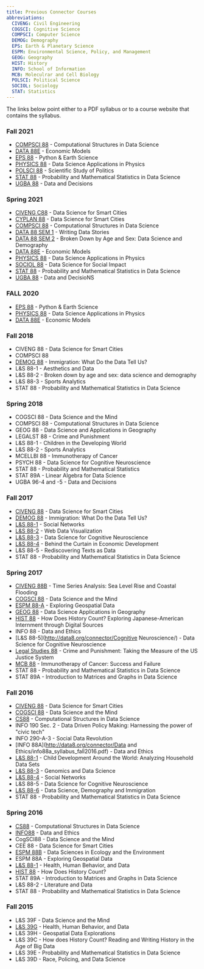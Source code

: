 ```yaml
---
title: Previous Connector Courses
abbreviations:
  CIVENG: Civil Engineering
  COGSCI: Cognitive Science
  COMPSCI: Computer Science
  DEMOG: Demography
  EPS: Earth & Planetary Science
  ESPM: Environmental Science, Policy, and Management
  GEOG: Geography
  HIST: History
  INFO: School of Information
  MCB: Moleculrar and Cell Biology
  POLSCI: Political Science
  SOCIOL: Sociology
  STAT: Statistics
---
```


The links below point either to a PDF syllabus or to a course website that contains the syllabus.

### Fall 2021

* [COMPSCI 88](https://classes.berkeley.edu/content/2021-fall-compsci-88-001-lec-001) - Computational Structures in Data Science
* [DATA 88E](https://classes.berkeley.edu/content/2021-fall-data-88e-001-lec-001) - Economic Models
* [EPS 88](https://classes.berkeley.edu/content/2021-fall-eps-88-001-lec-001) - Python & Earth Science	
* [PHYSICS 88](https://classes.berkeley.edu/content/2021-fall-physics-88-001-lec-001) - Data Science Applications in Physics
* [POLSCI 88](https://classes.berkeley.edu/content/2021-fall-polsci-88-001-lec-001) - Scientific Study of Politics
* [STAT 88](https://classes.berkeley.edu/search/class/88?f%5B0%5D=im_field_term_name%3A2208&f%5B1%5D=im_field_subject_area%3A25&retain-filters=1) - Probability and Mathematical Statistics in Data Science
* [UGBA 88](https://classes.berkeley.edu/search/class/88?f%5B0%5D=im_field_term_name%3A2208&f%5B1%5D=im_field_subject_area%3A103&retain-filters=1) - Data and Decisions

### Spring 2021
* [CIVENG C88](https://classes.berkeley.edu/content/2021-spring-civeng-c88-001-lec-001) - Data Science for Smart Cities	
* [CYPLAN 88](https://classes.berkeley.edu/content/2021-spring-cyplan-c88-001-lec-001) - Data Science for Smart Cities	
* [COMPSCI 88](https://classes.berkeley.edu/content/2021-spring-compsci-88-001-lec-001) - Computational Structures in Data Science	
* [DATA 88 SEM 1](https://classes.berkeley.edu/content/2021-spring-data-88-001-sem-001) - Writing Data Stories	
* [DATA 88 SEM 2](https://classes.berkeley.edu/content/2021-spring-data-88-002-sem-002) - Broken Down by Age and Sex: Data Science and Demography	
* [DATA 88E](https://classes.berkeley.edu/content/2021-spring-data-88e-001-lec-001) - Economic Models	
* [PHYSICS 88](https://classes.berkeley.edu/content/2021-spring-physics-88-001-lec-001) - Data Science Applications in Physics	
* [SOCIOL 88](https://classes.berkeley.edu/content/2021-spring-sociol-88-001-lec-001) - Data Science for Social Impact	
* [STAT 88](https://classes.berkeley.edu/content/2021-spring-stat-88-001-lec-001) - Probability and Mathematical Statistics in Data Science	
* [UGBA 88](https://classes.berkeley.edu/content/2021-spring-ugba-88-001-lec-001) - Data and DecisioNS

### FALL 2020

* [EPS 88](https://classes.berkeley.edu/content/2021-fall-eps-88-001-lec-001) - Python & Earth Science
* [PHYSICS 88](https://classes.berkeley.edu/content/2021-fall-physics-88-001-lec-001) - Data Science Applications in Physics
* [DATA 88E](https://classes.berkeley.edu/content/2021-fall-data-88e-001-lec-001) - Economic Models


### Fall 2018

* CIVENG 88 - Data Science for Smart Cities
* COMPSCI 88
* [DEMOG 88](http://courses.demog.berkeley.edu/mason88/) - Immigration: What Do the Data Tell Us?
* L&S 88-1 - Aesthetics and Data
* L&S 88-2 - Broken down by age and sex: data science and demography 
* L&S 88-3 - Sports Analytics
* STAT 88 - Probability and Mathematical Statistics in Data Science

### Spring 2018

* COGSCI 88 - Data Science and the Mind
* COMPSCI 88 - Computational Structures in Data Science
* GEOG 88 - Data Science and Applications in Geography
* LEGALST 88 - Crime and Punishment
* L&S 88-1 - Children in the Developing World
* L&S 88-2 - Sports Analytics
* MCELLBI 88 - Immunotherapy of Cancer
* PSYCH 88 - Data Science for Cognitive Neuroscience
* STAT 88 - Probability and Mathematical Statistics
* STAT 89A - Linear Algebra for Data Science
* UGBA 96-4 and -5 - Data and Decisions

### Fall 2017

* [CIVENG 88](http://www.miladmemarzadeh.com/ce88.html) - Data Science for Smart Cities
* [DEMOG 88](http://courses.demog.berkeley.edu/mason88/) - Immigration: What Do the Data Tell Us?
* [L&S 88-1](http://dennisfeehan.org/teaching/2017fa_ls88.html) - Social Networks
* [L&S 88-2](https://yasmina85.github.io/WDV-LS88-F17/) - Web Data Visualization 
* [L&S 88-3](http://data8.org/cogneuro-connector/Fa17/) - Data Science for Cognitive Neuroscience
* [L&S 88-4](https://gunjanbaid.github.io/connector-sites/assets/L&S88-4/Fa17Syllabus.pdf) - Behind the Curtain in Economic Development
* L&S 88-5 - Rediscovering Texts as Data
* STAT 88 - Probability and Mathematical Statistics in Data Science

### Spring 2017

* [CIVENG 88B](https://gunjanbaid.github.io/connector-sites/assets/CE88B/Sp17Syllabus.pdf) - Time Series Analysis: Sea Level Rise and Coastal Flooding
* [COGSCI 88](https://gunjanbaid.github.io/connector-sites/assets/COGSCI88/Sp17Syllabus.pdf) - Data Science and the Mind
* [ESPM 88-A](https://gunjanbaid.github.io/connector-sites/assets/ESPM88A/Sp17Syllabus.pdf) - Exploring Geospatial Data
* [GEOG 88](https://gunjanbaid.github.io/connector-sites/assets/GEOG88/Sp17Syllabus.pdf) - Data Science Applications in Geography
* [HIST 88](https://gunjanbaid.github.io/connector-sites/assets/HIST88/Sp17Syllabus.pdf) - How Does History Count? Exploring Japanese-American Internment through Digital Sources
* INFO 88 - Data and Ethics
* [L&S 88-5](http://data8.org/connector/Cognitive Neuroscience/) - Data Science for Cognitive Neuroscience
* [Legal Studies 88](https://gunjanbaid.github.io/connector-sites/assets/LegalStudies88/Sp17Syllabus.pdf) - Crime and Punishment: Taking the Measure of the US Justice System
* [MCB 88](https://gunjanbaid.github.io/connector-sites/assets/MCB88/Sp17Schedule.pdf) - Immunotherapy of Cancer: Success and Failure
* STAT 88 - Probability and Mathematical Statistics in Data Science
* STAT 89A - Introduction to Matrices and Graphs in Data Science

### Fall 2016

* [CIVENG 88](http://data8.org/smart-cities-connector/) - Data Science for Smart Cities
* [COGSCI 88](http://linguistics.berkeley.edu/~yangxu/syllabus-dsm-f16.pdf) - Data Science and the Mind
* [CS88](http://cs88-website.github.io/) - Computational Structures in Data Science
* INFO 190 Sec. 2 - Data Driven Policy Making: Harnessing the power of "civic tech"
* INFO 290-A-3 - Social Data Revolution
* [INFO 88A](http://data8.org/connector/Data and Ethics/info88a_syllabus_fall2016.pdf) - Data and Ethics
* [L&S 88-1](http://data8.org/connector/child-development/) - Child Development Around the World: Analyzing Household Data Sets
* [L&S 88-3](http://data8.org/connector/genomics/) - Genomics and Data Science
* [L&S 88-4](http://dennisfeehan.org/teaching/2016fa_ls88.html) - Social Networks
* L&S 88-5 - Data Science for Cognitive Neuroscience
* [L&S 88-6](http://data8.org/connector/demography/) - Data Science, Demography and Immigration
* STAT 88 - Probability and Mathematical Statistics in Data Science

### Spring 2016

* [CS88](http://cs88-website.github.io/) - Computational Structures in Data Science
* [INFO88](http://data8.org/ethics-connector/) - Data and Ethics
* CogSCI88 - Data Science and the Mind
* CEE 88 - Data Science for Smart Cities
* [ESPM 88B](http://data8.org/ecology-connector/) - Data Sciences in Ecology and the Environment
* ESPM 88A - Exploring Geospatial Data
* [L&S 88-1](http://u.demog.berkeley.edu/~redwards/ls88.html) - Health, Human Behavior, and Data
* [HIST 88](http://data8.org/history-connector/) - How Does History Count?
* STAT 89A - Introduction to Matrices and Graphs in Data Science
* L&S 88-2 - Literature and Data
* STAT 88 - Probability and Mathematical Statistics in Data Science

### Fall 2015

* L&S 39F - Data Science and the Mind
* [L&S 39G](http://u.demog.berkeley.edu/~redwards/ls39g.html) - Health, Human Behavior, and Data
* L&S 39H - Geospatial Data Explorations
* L&S 39C - How does History Count? Reading and Writing History in the Age of Big Data
* L&S 39E - Probability and Mathematical Statistics in Data Science
* L&S 39D - Race, Policing, and Data Science



